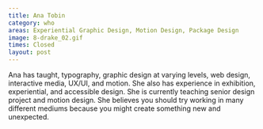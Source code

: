 ```yaml
---
title: Ana Tobin
category: who
areas: Experiential Graphic Design, Motion Design, Package Design
image: 8-drake_02.gif
times: Closed
layout: post
---
```

Ana has taught, typography, graphic design at varying levels, web design, interactive media, UX/UI, and motion. She also has experience in exhibition, experiential, and accessible design. She is currently teaching senior design project and motion design. She believes you should try working in many different mediums because you might create something new and unexpected. 
